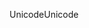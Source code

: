 <span data-ttu-id="7f1df-101">Unicode</span><span class="sxs-lookup"><span data-stu-id="7f1df-101">Unicode</span></span>